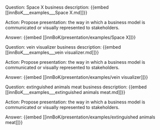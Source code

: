 Question: Space X business description:
{{embed [[innBoK___examples___Space X.md]]}}

Action: Propose presentation: the way in which a business model is communicated or visually represented to stakeholders.

Answer:
{{embed [[innBoK/presentation/examples/Space X]]}}

Question: vein visualizer business description:
{{embed [[innBoK___examples___vein visualizer.md]]}}

Action: Propose presentation: the way in which a business model is communicated or visually represented to stakeholders.

Answer:
{{embed [[innBoK/presentation/examples/vein visualizer]]}}

Question: extinguished animals meat business description:
{{embed [[innBoK___examples___extinguished animals meat.md]]}}

Action: Propose presentation: the way in which a business model is communicated or visually represented to stakeholders.

Answer:
{{embed [[innBoK/presentation/examples/extinguished animals meat]]}}













